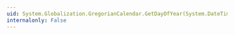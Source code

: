 ```yaml
---
uid: System.Globalization.GregorianCalendar.GetDayOfYear(System.DateTime)
internalonly: False
---
```


